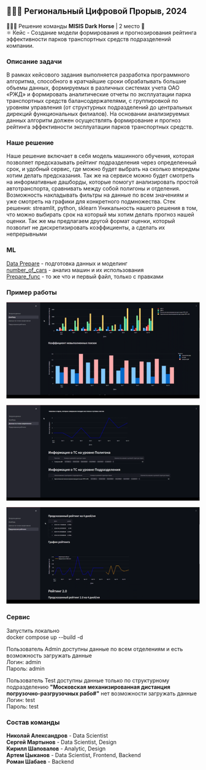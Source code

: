 ## 👨🏻‍💻 Региональный Цифровой Прорыв, 2024 
🙋🏻‍♂️ Решение команды **MISIS Dark Horse** | 2 место 🥈  
⚛️ Кейс - Создание модели формирования и прогнозирования рейтинга эффективности парков транспортных средств подразделений компании.

### Описание задачи

В рамках кейсового задания выполняется разработка программного алгоритма, способного в кратчайшие сроки обрабатывать большие объемы данных, формируемых в различных системах учета ОАО «РЖД» и формировать аналитические отчеты по эксплуатации парка транспортных средств балансодержателями, с группировкой по уровням управления (от структурных подразделений до центральных дирекций функциональных филиалов). На основании анализируемых данных алгоритм должен осуществлять формирование и прогноз рейтинга эффективности эксплуатации парков транспортных средств.

### Наше решение

Наше решение включает в себя модель машинного обучения, которая позволяет предсказывать рейтинг подразделения через определенный срок, и удобный сервис, где можно будет выбрать на сколько впередмы хотим делать предсказания. Так же на сервисе можно будет смотреть на информативные дашборды, которые помогут анализировать простой автотранспорта, сравнивать между собой полигоны и отделения. Возможность накладывать фильтры на данные по всем значениям и уже смотреть на графики для конкретного подмножества.
Стек решения: streamlit, python, sklearn
Уникальность нашего решения в том, что можно выбирать срок на который мы хотим делать прогноз нашей оценки. Так же мы предлагаем другой формат оценки, который позволит не дискретизировать коэффициенты, а сделать их непрерывными

### ML

[Data Prepare](<./ml/Data%20Prepare%20(4).ipynb>) - подготовка данных и моделинг  
[number_of_cars](./ml/number_of_cars.ipynb) - анализ машин и их использования  
[Prepare_func](<./ml/prepare_func%20(3).ipynb>) - то же что и первый файл, только с правками

### Пример работы

![work1](https://github.com/Artem216/rzd_hack/blob/main/imgs/работа1.png)

![work2](https://github.com/Artem216/rzd_hack/blob/main/imgs/работа2.png)

![work2](https://github.com/Artem216/rzd_hack/blob/main/imgs/работа3.png)

### Сервис

Запустить локально  
docker compose up --build -d

Пользователь Admin доступны данные по всем отделениям и есть возможность загружать данные  
Логин: admin  
Пароль: admin

Пользователь Test доступны данные только по структурному подразделению **"Московская механизированная дистанция погрузочно-разгрузочных рабо#"** нет возможности загружать данные  
Логин: test  
Пароль: test

### Состав команды
**Николай Александров** - Data Scientist   
**Сергей Мартынов** - Data Scientist, Design   
**Кирилл Шаповалов** - Analytic, Design    
**Артем Цыканов** - Data Scientist, Frontend, Backend  
**Роман Шабаев** - Backend
